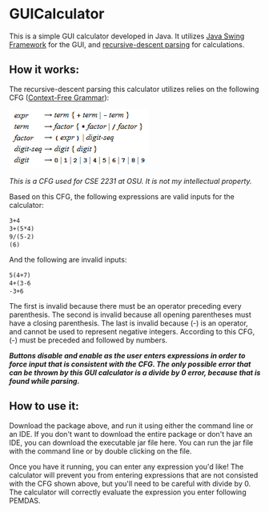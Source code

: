 # GUICalculator

This is a simple GUI calculator developed in Java. It utilizes [Java Swing Framework](https://en.wikipedia.org/wiki/Swing_(Java)) for the GUI, and [recursive-descent parsing](https://en.wikipedia.org/wiki/Recursive_descent_parser) for calculations.

## How it works:

The recursive-descent parsing this calculator utilizes relies on the following CFG ([Context-Free Grammar](https://en.wikipedia.org/wiki/Context-free_grammar)):

![CFG](images/cfg.png)

*This is a CFG used for CSE 2231 at OSU. It is not my intellectual property.*

Based on this CFG, the following expressions are valid inputs for the calculator:
```
3+4
3+(5*4)
9/(5-2)
(6)
```

And the following are invalid inputs:
```
5(4+7)
4+(3-6
-3+6
```
The first is invalid because there must be an operator preceding every parenthesis. The second is invalid because all opening parentheses must have a closing parenthesis. The last is invalid because (-) is an operator, and cannot be used to represent negative integers. According to this CFG, (-) must be preceded and followed by numbers.

***Buttons disable and enable as the user enters expressions in order to force input that is consistent with the CFG. The only possible error that can be thrown by this GUI calculator is a divide by 0 error, because that is found while parsing.***

## How to use it:

Download the package above, and run it using either the command line or an IDE. If you don't want to download the entire package or don't have an IDE, you can download the executable jar file here. You can run the jar file with the command line or by double clicking on the file.

Once you have it running, you can enter any expression you'd like! The calculator will prevent you from entering expressions that are not consisted with the CFG shown above, but you'll need to be careful with divide by 0. The calculator will correctly evaluate the expression you enter following PEMDAS.
